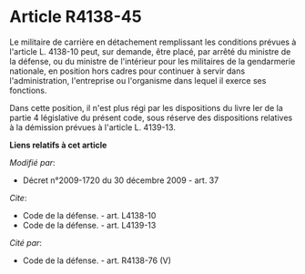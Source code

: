 # Article R4138-45

Le militaire de carrière en détachement remplissant les conditions prévues à l'article L. 4138-10 peut, sur demande, être
placé, par arrêté du ministre de la défense, ou du ministre de l'intérieur pour les militaires de la gendarmerie nationale,
en position hors cadres pour continuer à servir dans l'administration, l'entreprise ou l'organisme dans lequel il exerce ses
fonctions. 

Dans cette position, il n'est plus régi par les dispositions du livre Ier de la partie 4 législative du présent code, sous
réserve des dispositions relatives à la démission prévues à l'article L. 4139-13.

**Liens relatifs à cet article**

_Modifié par_:

  - Décret n°2009-1720 du 30 décembre 2009 - art. 37

_Cite_:

  - Code de la défense. - art. L4138-10
  - Code de la défense. - art. L4139-13

_Cité par_:

  - Code de la défense. - art. R4138-76 (V)

